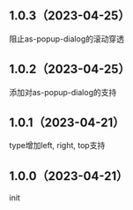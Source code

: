 ## 1.0.3（2023-04-25）
阻止as-popup-dialog的滚动穿透
## 1.0.2（2023-04-25）
添加对as-popup-dialog的支持
## 1.0.1（2023-04-21）
type增加left, right, top支持
## 1.0.0（2023-04-21）
init
